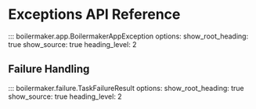 # Exceptions API Reference

::: boilermaker.app.BoilermakerAppException
    options:
      show_root_heading: true
      show_source: true
      heading_level: 2

## Failure Handling

::: boilermaker.failure.TaskFailureResult
    options:
      show_root_heading: true
      show_source: true
      heading_level: 2